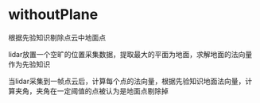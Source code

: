 # withoutPlane
根据先验知识剔除点云中地面点

lidar放置一个空旷的位置采集数据，提取最大的平面为地面，求解地面的法向量作为先验知识

当lidar采集到一帧点云后，计算每个点的法向量，根据先验知识地面法向量，计算夹角，夹角在一定阈值的点被认为是地面点剔除掉
